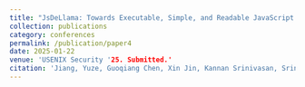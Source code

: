 ```yaml
---
title: "JsDeLlama: Towards Executable, Simple, and Readable JavaScript Deobfuscation"
collection: publications
category: conferences
permalink: /publication/paper4
date: 2025-01-22
venue: 'USENIX Security '25. Submitted.'
citation: 'Jiang, Yuze, Guoqiang Chen, Xin Jin, Kannan Srinivasan, Srinivasan Parthasarathy, and Zhiqiang Lin. " JsDeLlama: Towards Executable, Simple, and Readable JavaScript Deobfuscation." USENIX Security '25. Submitted.'
---
```

